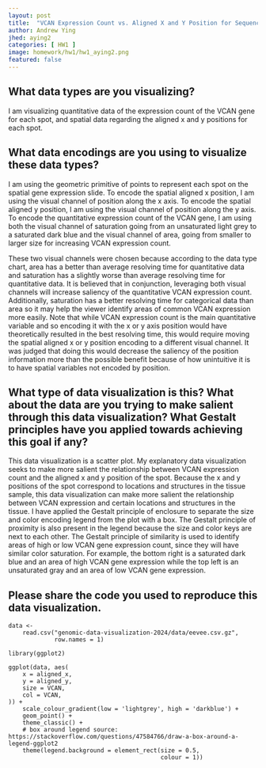 ```yaml
---
layout: post
title:  "VCAN Expression Count vs. Aligned X and Y Position for Sequencing Spatial Transcriptomic Dataset"
author: Andrew Ying
jhed: aying2
categories: [ HW1 ]
image: homework/hw1/hw1_aying2.png
featured: false
---
```


## What data types are you visualizing?
I am visualizing quantitative data of the expression count of the VCAN gene for each spot, and spatial data regarding the aligned x and y positions for each spot.

## What data encodings are you using to visualize these data types?
I am using the geometric primitive of points to represent each spot on the spatial gene expression slide. To encode the spatial aligned x position, I am using the visual channel of position along the x axis. To encode the spatial aligned y position, I am using the visual channel of position along the y axis. To encode the quantitative expression count of the VCAN gene, I am using both the visual channel of saturation going from an unsaturated light grey to a saturated dark blue and the visual channel of area, going from smaller to larger size for increasing VCAN expression count.

These two visual channels were chosen because according to the data type chart, area has a better than average resolving time for quantitative data and saturation has a slightly worse than average resolving time for quantitative data. It is believed that in conjunction, leveraging both visual channels will increase saliency of the quantitative VCAN expression count. Additionally, saturation has a better resolving time for categorical data than area so it may help the viewer identify areas of common VCAN expression more easily. Note that while VCAN expression count is the main quantitative variable and so encoding it with the x or y axis position would have theoretically resulted in the best resolving time, this would require moving the spatial aligned x or y position encoding to a different visual channel. It was judged that doing this would decrease the saliency of the position information more than the possible benefit because of how unintuitive it is to have spatial variables not encoded by position.

## What type of data visualization is this? What about the data are you trying to make salient through this data visualization? What Gestalt principles have you applied towards achieving this goal if any?
This data visualization is a scatter plot. My explanatory data visualization seeks to make more salient the relationship between VCAN expression count and the aligned x and y position of the spot. Because the x and y positions of the spot correspond to locations and structures in the tissue sample, this data visualization can make more salient the relationship between VCAN expression and certain locations and structures in the tissue. I have applied the Gestalt principle of enclosure to separate the size and color encoding legend from the plot with a box. The Gestalt principle of proximity is also present in the legend because the size and color keys are next to each other. The Gestalt principle of similarity is used to identify areas of high or low VCAN gene expression count, since they will have similar color saturation. For example, the bottom right is a saturated dark blue and an area of high VCAN gene expression while the top left is an unsaturated gray and an area of low VCAN gene expression.

## Please share the code you used to reproduce this data visualization.
```{r}
data <-
    read.csv("genomic-data-visualization-2024/data/eevee.csv.gz",
             row.names = 1)

library(ggplot2)

ggplot(data, aes(
    x = aligned_x,
    y = aligned_y,
    size = VCAN,
    col = VCAN,
)) +
    scale_colour_gradient(low = 'lightgrey', high = 'darkblue') +
    geom_point() +
    theme_classic() +
    # box around legend source: https://stackoverflow.com/questions/47584766/draw-a-box-around-a-legend-ggplot2
    theme(legend.background = element_rect(size = 0.5,
                                           colour = 1))
```